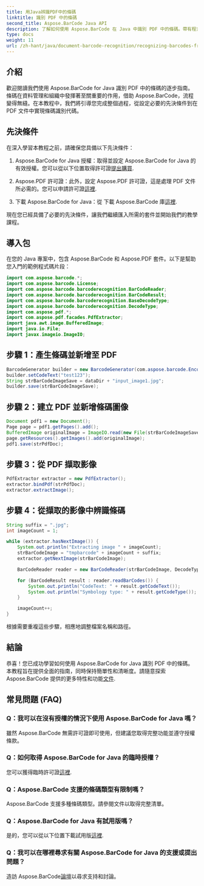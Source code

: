 ```yaml
---
title: 用Java辨識PDF中的條碼
linktitle: 識別 PDF 中的條碼
second_title: Aspose.BarCode Java API
description: 了解如何使用 Aspose.BarCode 在 Java 中識別 PDF 中的條碼。帶有程式碼範例的分步指南。提高您的資料管理效率！
type: docs
weight: 11
url: /zh-hant/java/document-barcode-recognition/recognizing-barcodes-from-pdf/
---
```


## 介紹

歡迎閱讀我們使用 Aspose.BarCode for Java 識別 PDF 中的條碼的逐步指南。條碼在資料管理和組織中發揮著至關重要的作用，借助 Aspose.BarCode，流程變得無縫。在本教程中，我們將引導您完成整個過程，從設定必要的先決條件到在 PDF 文件中實現條碼識別代碼。

## 先決條件

在深入學習本教程之前，請確保您具備以下先決條件：

1.  Aspose.BarCode for Java 授權：取得並設定 Aspose.BarCode for Java 的有效授權。您可以從以下位置取得許可證[提出購買](https://purchase.aspose.com/buy).

2. Aspose.PDF 許可證：此外，設定 Aspose.PDF 許可證，這是處理 PDF 文件所必需的。您可以申請許可證[這裡](https://purchase.aspose.com/temporary-license/).

3. 下載 Aspose.BarCode for Java：從 下載 Aspose.BarCode 庫[這裡](https://releases.aspose.com/barcode/java/).

現在您已經具備了必要的先決條件，讓我們繼續匯入所需的套件並開始我們的教學課程。

## 導入包

在您的 Java 專案中，包含 Aspose.BarCode 和 Aspose.PDF 套件。以下是幫助您入門的範例程式碼片段：

```java
import com.aspose.barcode.*;
import com.aspose.barcode.License;
import com.aspose.barcode.barcoderecognition.BarCodeReader;
import com.aspose.barcode.barcoderecognition.BarCodeResult;
import com.aspose.barcode.barcoderecognition.BaseDecodeType;
import com.aspose.barcode.barcoderecognition.DecodeType;
import com.aspose.pdf.*;
import com.aspose.pdf.facades.PdfExtractor;
import java.awt.image.BufferedImage;
import java.io.File;
import javax.imageio.ImageIO;
```

## 步驟 1：產生條碼並新增至 PDF

```java
BarcodeGenerator builder = new BarcodeGenerator(com.aspose.barcode.EncodeTypes.CODE_39_STANDARD);
builder.setCodeText("test123");
String strBarCodeImageSave = dataDir + "input_image1.jpg";
builder.save(strBarCodeImageSave);
```

## 步驟 2：建立 PDF 並新增條碼圖像

```java
Document pdf1 = new Document();
Page page = pdf1.getPages().add();
BufferedImage originalImage = ImageIO.read(new File(strBarCodeImageSave));
page.getResources().getImages().add(originalImage);
pdf1.save(strPdfDoc);
```

## 步驟 3：從 PDF 擷取影像

```java
PdfExtractor extractor = new PdfExtractor();
extractor.bindPdf(strPdfDoc);
extractor.extractImage();
```

## 步驟 4：從擷取的影像中辨識條碼

```java
String suffix = ".jpg";
int imageCount = 1;

while (extractor.hasNextImage()) {
    System.out.println("Extracting image " + imageCount);
    strBarCodeImage = "tmpbarcode" + imageCount + suffix;
    extractor.getNextImage(strBarCodeImage);

    BarCodeReader reader = new BarCodeReader(strBarCodeImage, DecodeType.CODE_39_EXTENDED);

    for (BarCodeResult result : reader.readBarCodes()) {
        System.out.println("CodeText: " + result.getCodeText());
        System.out.println("Symbology type: " + result.getCodeType());
    }

    imageCount++;
}
```

根據需要重複這些步驟，相應地調整檔案名稱和路徑。

## 結論

恭喜！您已成功學習如何使用 Aspose.BarCode for Java 識別 PDF 中的條碼。本教程旨在提供全面的指南，同時保持簡單性和清晰度。請隨意探索 Aspose.BarCode 提供的更多特性和功能[文件](https://reference.aspose.com/barcode/java/).

## 常見問題 (FAQ)

### Q：我可以在沒有授權的情況下使用 Aspose.BarCode for Java 嗎？
雖然 Aspose.BarCode 無需許可證即可使用，但建議您取得完整功能並遵守授權條款。

### Q：如何取得 Aspose.BarCode for Java 的臨時授權？
您可以獲得臨時許可證[這裡](https://purchase.aspose.com/temporary-license/).

### Q：Aspose.BarCode 支援的條碼類型有限制嗎？
Aspose.BarCode 支援多種條碼類型。請參閱文件以取得完整清單。

### Q：Aspose.BarCode for Java 有試用版嗎？
是的，您可以從以下位置下載試用版[這裡](https://releases.aspose.com/).

### Q：我可以在哪裡尋求有關 Aspose.BarCode for Java 的支援或提出問題？
造訪 Aspose.BarCode[論壇](https://forum.aspose.com/c/barcode/13)以尋求支持和討論。
